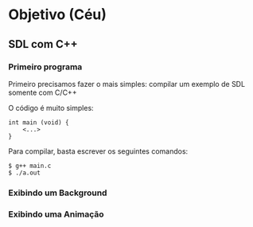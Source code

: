 # Objetivo (Céu)

## SDL com C++

### Primeiro programa

Primeiro precisamos fazer o mais simples: compilar um exemplo de SDL somente com C/C++

O código é muito simples:

```
int main (void) {
	<...>
}
```

Para compilar, basta escrever os seguintes comandos:

```
$ g++ main.c
$ ./a.out
```

### Exibindo um Background

### Exibindo uma Animação




